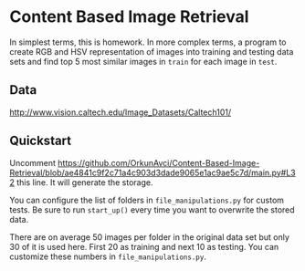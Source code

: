 # Content Based Image Retrieval

In simplest terms, this is homework. In more complex terms, a program to create RGB and HSV representation of images into training and testing data sets and find top 5 most similar images in `train` for each image in `test`.

## Data

http://www.vision.caltech.edu/Image_Datasets/Caltech101/

## Quickstart

Uncomment https://github.com/OrkunAvci/Content-Based-Image-Retrieval/blob/ae4841c9f2c71a4c903d3dade9065e1ac9ae5c7d/main.py#L32 this line. It will generate the storage.

You can configure the list of folders in `file_manipulations.py` for custom tests. Be sure to run `start_up()` every time you want to overwrite the stored data.

There are on average 50 images per folder in the original data set but only 30 of it is used here. First 20 as training and next 10 as testing. You can customize these numbers in `file_manipulations.py`.

